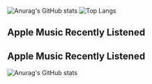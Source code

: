 ![Anurag's GitHub stats](https://github-readme-stats.vercel.app/api?username=anhphamhoangdev&show_icons=true&theme=transparent)
![Top Langs](https://github-readme-stats.vercel.app/api/top-langs/?username=anhphamhoangdev&layout=compact)


## Apple Music Recently Listened


## Apple Music Recently Listened

<img src="https://github-readme-stats.vercel.app/api?username=anhphamhoangdev&show_icons=true&theme=transparent" alt="Anurag's GitHub stats">

